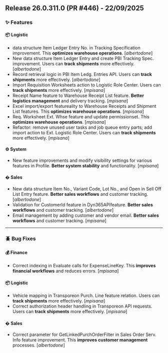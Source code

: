 ## Release 26.0.311.0 (PR #446) - 22/09/2025
### ✨ Features

#### 📦 Logistic
  * data structure Item Ledger Entry No. in Tracking Specification improvement. This **optimizes warehouse operations**. [*albertodone*]
  * New data structure Item Ledger Entry and create PBI Tracking Spec. improvement. Users can **track shipments** more effectively. [*albertodone*]
  * Record retrieval logic in PBI Item Ledg. Entries API. Users can **track shipments** more effectively. [*albertodone*]
  * Import Requisition Worksheets action to Logistic Role Center. Users can **track shipments** more effectively. [*mpisana*]
  * Receipt Name feature to Warehouse Receipt List feature. **Better logistics management** and delivery tracking. [*mpisana*]
  * Excel import/export featureality to Warehouse Receipts and Shipment List features. This **optimizes warehouse operations**. [*mpisana*]
  * Req. Worksheet Ext. Whse feature and update permissionset. This **optimizes warehouse operations**. [*mpisana*]
  * Refactor: remove unused user tasks and job queue entry parts; add import action to Ext. Logistic Role Center. Users can **track shipments** more effectively. [*mpisana*]

#### ⚙️ System
  * New feature improvements and modify visibility settings for various features in Profile. **Better system stability** and functionality. [*mpisana*]

#### �️ Sales
  * New data structure Item No., Variant Code, Lot No., and Open in Sell Off List Entry feature. **Better sales workflows** and customer tracking. [*albertodone*]
  * Validation for CustomerId feature in Dyn365APIfeature. **Better sales workflows** and customer tracking. [*albertodone*]
  * Email management by adding customer and vendor email. **Better sales workflows** and customer tracking. [*mpisana*]

---
### 🪲 Bug Fixes

#### 💰 Finance
  * Correct indexing in Evaluate calls for ExpenseLineKey. This **improves financial workflows** and reduces errors. [*mpisana*]

#### 📦 Logistic
  * Vehicle mapping in Transporeon Purch. Line feature relation. Users can **track shipments** more effectively. [*mpisana*]
  * Correct authorization header handling in Transporeon API requests. Users can **track shipments** more effectively. [*mpisana*]

#### �️ Sales
  * Correct parameter for GetLinkedPurchOrderFilter in Sales Order Serv. Info feature improvement. This **improves customer management** processes. [*albertodone*]

